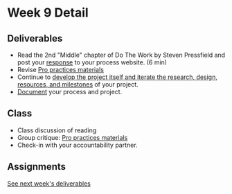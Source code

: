 # Week 9 Detail

## Deliverables

* Read the 2nd "Middle" chapter of Do The Work by Steven Pressfield and post your [response](../assignments/responses.md) to your process website. (6 min)
* Revise [Pro practices materials](../end\_of\_semester\_deliverables/pro\_practices\_revisions.md)
* Continue to [develop the project itself and iterate the research, design, resources, and milestones](../project\_plan.md) of your project.
* [Document](../pre-work/website.md) your process and project.

## Class

* Class discussion of reading
* Group critique: [Pro practices materials](https://github.com/IDMNYU/seniorproject\_sp20\_duff/tree/0f2608a9ce0820faa34805b26c86faa1c8fa3495/pro\_practices\_revisions/README.md)
* Check-in with your accountability partner.

## Assignments

[See next week's deliverables](week10\_detail.md)
